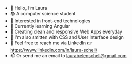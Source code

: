 - 👋 Hello, I’m Laura
- 📚 A computer science student
- 👀 Interested in front-end technologies
- 🌱 Currently learning Angular 
- 🔨 Creating clean and responsive Web Apps everyday 
- 🎨 I'm also smitten with CSS and User Interface design
- 💬 Feel free to reach me via LinkedIn 👉 https://www.linkedin.com/in/laura-schell/
- 📫 Or send me an email to laurabelenschell@gmail.com
